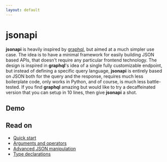 ```yaml
---
layout: default
---
```


# jsonapi

**jsonapi** is heavily inspired by [graphql](https://graphql.org), but aimed at a much simpler use case. The idea is to have a minimal framework for easily building JSON based APIs, that doesn't require any particular frontend technology. The design is inspired in **graphql**'s idea of a single fully customizable endpoint, but instead of defining a specific query language, **jsonapi** is entirely based on JSON both for the query and the response, requires much less boilerplate code, only works in Python, and of course, is much less battle-tested. If you find **graphql** amazing but would like to try a decaffeinated version that you can setup in 10 lines, then give **jsonapi** a shot.

## Demo

## Read on

* [Quick start](quickstart.md)
* [Arguments and operators](operators.md)
* [Advanced JSON manipulation](jsonobj.md)
* [Type declarations](types.md)
